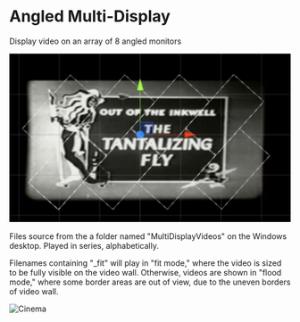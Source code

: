 # Angled Multi-Display
Display video on an array of 8 angled monitors

![Example](Screenshot.png)   

Files source from the a folder named "MultiDisplayVideos" on the Windows desktop. Played in series, alphabetically.

Filenames containing "_fit" will play in "fit mode," where the video is sized to be fully visible on the video wall. Otherwise, videos are shown in "flood mode," where some border areas are out of view, due to the uneven borders of video wall.

![Cinema](winemavideowall.png)